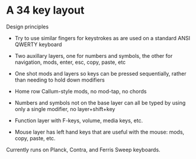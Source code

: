 # A 34 key layout

Design principles

- Try to use similar fingers for keystrokes as are used on a standard ANSI
  QWERTY keyboard

- Two auxillary layers, one for numbers and symbols, the other for navigation,
  mods, enter, esc, copy, paste, etc

- One shot mods and layers so keys can be pressed sequentially, rather than
  needing to hold down modifiers

- Home row Callum-style mods, no mod-tap, no chords

- Numbers and symbols not on the base layer can all be typed by using only a
  single modifier, no layer+shift+key

- Function layer with F-keys, volume, media keys, etc.

- Mouse layer has left hand keys that are useful with the mouse: mods, copy,
  paste, etc.

Currently runs on Planck, Contra, and Ferris Sweep keyboards.
